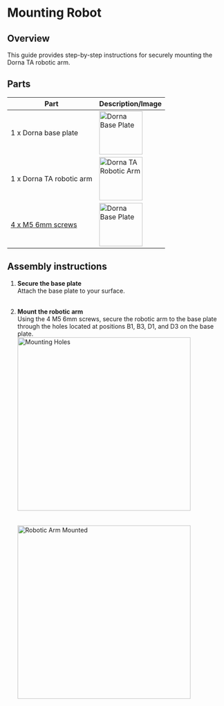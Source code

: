 # **Mounting Robot**

## **Overview**
This guide provides step-by-step instructions for securely mounting the Dorna TA robotic arm.

## **Parts**
| **Part** | **Description/Image** |
|---|---|
| 1 x Dorna base plate | <img src="https://i.imgur.com/xEwQUeN.png" alt="Dorna Base Plate" width="100"/> |
| 1 x Dorna TA robotic arm | <img src="https://i.imgur.com/YvvzKSP.png" alt="Dorna TA Robotic Arm" width="100"/> |
| [4 x M5 6mm screws](https://www.mcmaster.com/90128A228/) | <img src="https://www.mcmaster.com/mvD/Contents/gfx/ImageCache/901/90128A228_c47b8bc8-fe5e-419f-bc4c-d3d9368f954b@4x_638053414244785907.png?ver=ImageNotFound" alt="Dorna Base Plate" width="100"/>  |

## **Assembly instructions**

1. **Secure the base plate**  
   Attach the base plate to your surface.  
   <br/>

2. **Mount the robotic arm**  
   Using the 4 M5 6mm screws, secure the robotic arm to the base plate through the holes located at positions B1, B3, D1, and D3 on the base plate.  
   <img src="https://i.imgur.com/t8TeCLP.jpeg" alt="Mounting Holes" width="400"/>  
   <br/>  
   <img src="https://i.imgur.com/Rm0Asch.jpeg" alt="Robotic Arm Mounted" width="400"/>
